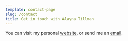 ```yaml
---
template: contact-page
slug: /contact
title: Get in touch with Alayna Tillman
---
```


You can visit my personal [website](http://bit.ly/alaynatillman), or send me an [email](mailto:alaynadtillman@gmail.com).
